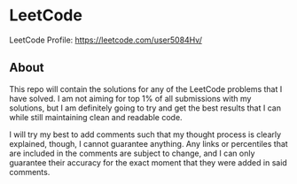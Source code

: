 # LeetCode
LeetCode Profile: https://leetcode.com/user5084Hv/

## About

This repo will contain the solutions for any of the LeetCode problems that I have solved. I am not aiming for top 1% of
all submissions with my solutions, but I am definitely going to try and get the best results that I can while still 
maintaining clean and readable code.

I will try my best to add comments such that my thought process is clearly explained, though, I cannot guarantee 
anything. Any links or percentiles that are included in the comments are subject to change, and I can only guarantee 
their accuracy for the exact moment that they were added in said comments.